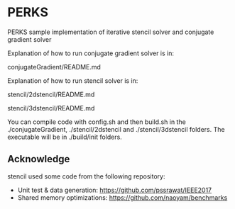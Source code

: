 # PERKS
PERKS sample implementation of iterative stencil solver and conjugate gradient solver

Explanation of how to run conjugate gradient solver is in:

conjugateGradient/README.md

Explanation of how to run stencil solver is in:

stencil/2dstencil/README.md

stencil/3dstencil/README.md

You can compile code with config.sh and then build.sh in the ./conjugateGradient, ./stencil/2dstencil and ./stencil/3dstencil folders.
The executable will be in ./build/init folders. 

## Acknowledge
stencil used some code from the following repository:
- Unit test & data generation: https://github.com/pssrawat/IEEE2017
- Shared memory optimizations: https://github.com/naoyam/benchmarks
